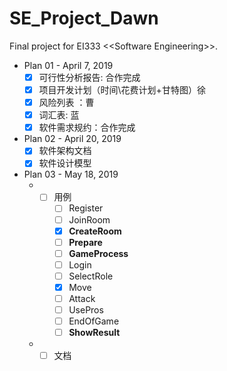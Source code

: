 # SE_Project_Dawn
Final project for EI333 \<\<Software Engineering\>\>.

+ Plan 01 - April 7, 2019
  + [x] 可行性分析报告: 合作完成	
  + [x] 项目开发计划（时间\花费计划+甘特图）徐
  + [x] 风险列表 ：曹
  + [x] 词汇表:  蓝
  + [x] 软件需求规约：合作完成
  
+ Plan 02 - April 20, 2019
  + [x] 软件架构文档
  + [x] 软件设计模型
  
+ Plan 03 - May 18, 2019
  + + [ ] 用例
      + [ ] Register
      + [ ] JoinRoom
      + [x] **CreateRoom**
      + [ ] **Prepare**
      + [ ] **GameProcess**
      + [ ] Login
      + [ ] SelectRole
      + [x] Move
      + [ ] Attack
      + [ ] UsePros
      + [ ] EndOfGame
      + [ ] **ShowResult**
  + + [ ] 文档